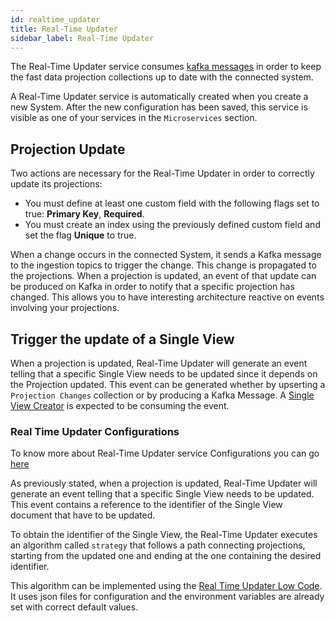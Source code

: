 ```yaml
---
id: realtime_updater
title: Real-Time Updater
sidebar_label: Real-Time Updater
---
```


The Real-Time Updater service consumes [kafka messages](https://kafka.apache.org/intro#intro_concepts_and_terms) in order to keep the fast data projection collections up to date with the connected system.

A Real-Time Updater service is automatically created when you create a new System.
After the new configuration has been saved, this service is visible as one of your services in the `Microservices` section.

## Projection Update

Two actions are necessary for the Real-Time Updater in order to correctly update its projections:

- You must define at least one custom field with the following flags set to true: **Primary Key**, **Required**.
- You must create an index using the previously defined custom field and set the flag **Unique** to true.

When a change occurs in the connected System, it sends a Kafka message to the ingestion topics to trigger the change. This change is propagated to the projections. When a projection is updated, an event of that update can be produced on Kafka in order to notify that a specific projection has changed. This allows you to have interesting architecture reactive on events involving your projections.

## Trigger the update of a Single View

When a projection is updated, Real-Time Updater will generate an event telling that a specific Single View needs to be updated since it depends on the Projection updated. This event can be generated whether by upserting a `Projection Changes` collection or by producing a Kafka Message. A [Single View Creator](https://kafka.apache.org/intro#intro_concepts_and_terms) is expected to be consuming the event.

### Real Time Updater Configurations

To know more about Real-Time Updater service Configurations you can go [here](/fast_data/configuration/realtime_updater/common.md)

As previously stated, when a projection is updated, Real-Time Updater will generate an event telling that a specific Single View needs to be updated. This event contains a reference to the identifier of the Single View document that have to be updated. 

To obtain the identifier of the Single View, the Real-Time Updater executes an algorithm called `strategy` that follows a path connecting projections, starting from the updated one and ending at the one containing the desired identifier.

This algorithm can be implemented using the [Real Time Updater Low Code](/fast_data/configuration/realtime_updater/low_code.md). It uses json files for configuration and the environment variables are already set with correct default values.

